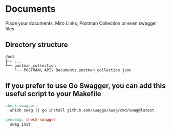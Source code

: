 # Documents

Place your documents, Miro Links, Postman Collection or even swagger files

## Directory structure

```text
docs
├── ...
└── postman_collection
    └── POSTMAN\ API\ Documents.postman_collection.json
```

## If you prefer to use Go Swagger, you can add this useful script to your Makefile

```Makefile
check-swagger:
  which swag || go install github.com/swaggo/swag/cmd/swag@latest

genswag: check-swagger
  swag init
```
